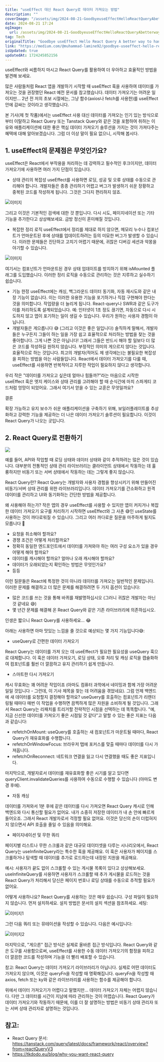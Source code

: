 ```yaml
---
title: "useEffect 대신 React Query로 데이터 가져오는 방법"
description: ""
coverImage: "/assets/img/2024-08-21-GoodbyeuseEffectHelloReactQueryAbetterwaytohandledatafetchinginReact_0.png"
date: 2024-08-21 17:24
ogImage: 
  url: /assets/img/2024-08-21-GoodbyeuseEffectHelloReactQueryAbetterwaytohandledatafetchinginReact_0.png
tag: Tech
originalTitle: "Goodbye useEffect Hello React Query A better way to handle data fetching in React."
link: "https://medium.com/@muhammad-lamine92/goodbye-useeffect-hello-react-query-a-better-way-to-handle-data-fetching-in-react-1c988596aa6f"
isUpdated: true
updatedAt: 1724245852156
---
```



useEffect와 씨름하지 마시고 React Query를 활용하여 더 우아하고 효율적인 방법을 발견해 보세요.

많은 사람들처럼 React 앱을 개발하기 시작할 때 useEffect 훅을 사용하여 데이터를 가져오는 것을 권장했던 React 예전 문서를 참고했습니다.
데이터 가져오기는 어려운 일이지만... 2년 전 저의 초보 시절에는, 그냥 함수(axios나 fetch를 사용한)를 useEffect 안에 감싸는 것이라고 생각했습니다.

본 기사(제 첫 작품)에서는 useEffect 사용 대신 데이터를 가져오는 인기 있는 방식으로부터 이탈하고 React Query 또는 Tanstack Query와 같은 것을 포함하여 취하는 이유와 애플리케이션에 대한 좋은 핵심 데이터 가져오기 솔루션을 가지는 것이 가져다주는 혜택에 대해 알아보겠습니다. 그럼 더 이상 말이 필요 없으니, 시작해 봅시다.

## 1. useEffect의 문제점은 무엇인가요?

<div class="content-ad"></div>

useEffect은 React에서 부작용을 처리하는 데 강력하고 필수적인 후크이지만, 데이터 가져오기에 사용하면 여러 가지 단점이 있습니다.

- 상태 관리의 복잡성
useEffect를 사용하면 로딩, 성공 및 오류 상태를 수동으로 관리해야 합니다. 개발자들은 종종 관리하기 어렵고 버그가 발생하기 쉬운 장황하고 중복된 코드를 작성하게 됩니다. 그것은 그다지 편리하지 않죠.

![이미지](/assets/img/2024-08-21-GoodbyeuseEffectHelloReactQueryAbetterwaytohandledatafetchinginReact_0.png)

그리고 이것은 기본적인 검색에 대한 것 뿐입니다. 다시 시도, 페이지네이션 또는 기타 기능을 추가한다고 상상해보세요. 금방 정신이 혼미해질 것입니다.

<div class="content-ad"></div>

- 복잡한 정리 로직
useEffect에서 정리를 제대로 하지 않으면, 메모리 누수나 컴포넌트가 언마운트된 후에 상태를 업데이트하려는 등의 미묘한 버그가 발생할 수 있습니다. 이러한 문제들은 진단하고 고치기 어렵기 때문에, 귀찮은 디버깅 세션과 악몽을 야기할 수 있습니다.

![이미지](/assets/img/2024-08-21-GoodbyeuseEffectHelloReactQueryAbetterwaytohandledatafetchinginReact_1.png)

여기서는 컴포넌트가 언마운트된 경우 상태 업데이트를 방지하기 위해 isMounted 플래그를 도입했습니다. 이러한 정리 로직을 수동으로 관리하는 것은 지루하고 실수하기 쉽습니다.

- 기능 한정
useEffect에는 캐싱, 백그라운드 데이터 동기화, 자동 재시도와 같은 내장 기능이 없습니다. 이는 이러한 유용한 기능을 포기하거나 직접 구현해야 한다는 것을 의미합니다. 작업량을 더 늘리게 됩니다. React-query나 SWR과 같은 도구가 이를 처리하도록 설계되었습니다.
예: 인터넷이 1초 정도 끊기면, 자동으로 다시 시도하지 않고 앱이 포기하는 일이 생길 수 있습니다. 우리가 원하는 사용자 경험이 아닙니다.
- 개발자들은 게으릅니다 😅 (그리고 이것은 좋은 일입니다)
솔직하게 말해서, 개발자들은 누구든지 그들이 하는 일을 가장 쉽고 효율적으로 처리하는 방법을 찾는 것을 좋아합니다. 그게 나쁜 것은 아닙니다! 그래서 그들은 반드시 해야 할 일보다 더 많은 코드를 작성하길 원하지 않습니다. 부정적인 의미의 게으르지 않다는 것입니다. 효율적으로 하는 것입니다. 최고의 개발자(적어도 제 생각에는)는 불필요한 복잡성을 피하는 방법을 아는 사람들입니다. React에서 데이터 가져오기를 다룰 때, useEffect를 사용하면 반복적이고 지루한 작업이 필요하지 않다고 생각합니다.

<div class="content-ad"></div>

우리 작은 "데이터를 가져오고 싶은데 얼마나 힘들까?"라는 마음으로 시작한 useEffect 훅은 엣지 케이스와 상태 관리를 고려해야 할 때 순식간에 마치 스파게티 코드처럼 엉망이 되었어요. 그래서 여기서 얻을 수 있는 교훈은 무엇일까요?

결론

확장 가능하고 유지 보수가 쉬운 애플리케이션을 구축하기 위해, 보일러플레이트를 추상화하고 강력한 기능을 제공하는 더 나은 데이터 가져오기 솔루션이 필요합니다. 이것이 React Query가 나오는 곳입니다.

## 2. React Query로 전환하기

<div class="content-ad"></div>

<img src="/assets/img/2024-08-21-GoodbyeuseEffectHelloReactQueryAbetterwaytohandledatafetchinginReact_2.png" />

예를 들어, API와 작업할 때 로딩 상태와 데이터 상태와 같이 추적하려는 많은 것이 있습니다. 대부분의 전통적인 상태 관리 라이브러리는 클라이언트 상태에서 작동하는 데 훌륭하지만 비동기 또는 서버 상태에서 작동하는 데는 그렇게 좋지 않습니다.

React Query란?
React Query는 개발자와 사용자 경험을 향상시키기 위해 만들어진 비동기/서버 상태 관리를 위한 라이브러리입니다. 데이터 가져오기를 간소화하고 원격 데이터를 관리하고 UI와 동기화하는 간단한 방법을 제공합니다.

왜 사용해야 하는가?
작은 앱의 경우 useEffect를 사용할 수 있지만 앱이 커지거나 복잡한 데이터 가져오기 요구를 처리하기 시작하면 useEffect와 그 사촌 😅인 useState를 사용하는 것이 까다로워질 수 있습니다. 그리고 여러 까다로운 질문을 마주하게 될지도 모릅니다 🥵 

<div class="content-ad"></div>

- 요청을 취소해야 할까요?
- 경쟁 조건은 어떻게 처리할까요?
- 정확히 동일한 엔드포인트에서 데이터를 가져와야 하는 여러 구성 요소가 있을 경우 어떻게 해야 할까요?
- 데이터를 캐시해야 할까요? 얼마나 오래 캐시해야 할까요?
- 데이터가 오래되었는지 확인하는 방법은 무엇인가요?
- 등등

이런 질문들은 React에 특정한 것이 아니라 데이터를 가져오는 일반적인 문제입니다. 이러한 문제를 해결하고 더 많은 문제를 해결하려면 두 가지 옵션이 있습니다:

- 많은 코드를 쓰는 것을 통해 바퀴를 재발명하십시오 (그러니 귀찮은 개발자는 아닌 것 같네요 😅)
- 몇 년간 문제를 해결해 온 React Query와 같은 기존 라이브러리에 의존하십시오.

인생은 짧으니 React Query를 사용하세요… 😂

<div class="content-ad"></div>

아래는 사용하면 아마 맛있는 느낌을 줄 것으로 예상되는 몇 가지 기능입니다😅:

- useQuery로 간편한 데이터 가져오기

React Query는 데이터를 가져 오는 데 useEffect가 필요한 필요성을 useQuery 훅으로 대체합니다. 이 훅은 데이터 가져오기, 로딩 상태, 오류 처리 및 캐싱 로직을 캡슐화하여 컴포넌트를 훨씬 더 깔끔하고 유지 관리하기 쉽게 만듭니다.

- 스마트한 다시 가져오기

<div class="content-ad"></div>

캐시 무효화는 꽤 어려운 작업이죠 (아마도 컴퓨터 과학에서 네이밍과 함께 가장 어려운 일일 것입니다 - 그런데, 이 기사 제목을 찾는 데 어려움을 겪었네요). 그럼 언제 백엔드에 새 데이터를 요청할지 결정해야 할까요? useQuery를 호출하는 컴포넌트가 리렌더링될 때마다 매번 이 작업을 수행하면 끔찍하게 많은 자원을 소비하게 될 것입니다. 그래서 React Query는 리패치를 트리거할 전략적인 시점을 선택하는 데 똑똑합니다. "예, 지금 신선한 데이터를 가져오기 좋은 시점일 것 같다"고 말할 수 있는 좋은 지표는 다음과 같습니다:

- refetchOnMount: useQuery를 호출하는 새 컴포넌트가 마운트될 때마다, React Query가 재유효화를 수행합니다.
- refetchOnWindowFocus: 브라우저 탭에 포커스를 맞출 때마다 데이터를 다시 가져옵니다.
- refetchOnReconnect: 네트워크 연결을 잃고 다시 연결했을 때도 좋은 지표입니다.

마지막으로, 개발자로서 데이터를 재유효화할 좋은 시기를 알고 있다면 queryClient.invalidateQueries를 사용하여 수동으로 수행할 수 있습니다 (아마도 변경 후에).

- 자동 캐싱

<div class="content-ad"></div>

데이터를 가져와서 1분 후에 같은 데이터를 다시 가져오면 React Query 캐시로 인해 백엔드와 다시 통신할 필요가 없어요. 내가 소중히 저장한 데이터가 내 손 안에 빠르게 들어오죠. 그래서 React 개발자로서 걱정할 필요 없어요. 이것은 당신의 손이 더럽혀지지 않으면서 API 호출을 줄일 수 있음을 의미해요.

- 페이지네이션 및 무한 쿼리

페이지별 리스트나 무한 스크롤과 같은 대규모 데이터셋을 다루는 시나리오에서, React Query는 useInfiniteQuery라는 특수한 훅을 제공해요. 이 훅은 사용자가 페이지를 스크롤하거나 탐색할 때 데이터를 추가로 로드하는데 내장된 지원을 제공해요.

예시: 사용자가 끝도 없이 스크롤할 수 있는 게시물 목록이 있다고 상상해보세요. useInfiniteQuery를 사용하면 사용자가 스크롤할 때 추가 게시물을 로드하는 것을 React Query가 처리해서 당신은 페이지 번호나 로딩 상태를 수동으로 추적할 필요가 없어요.

<div class="content-ad"></div>

어떻게 사용하나요?
React Query를 사용하는 것은 매우 쉽습니다. 구성 파일이 필요하지 않습니다.
먼저 설치하세요. 설치 방법은 문서의 설치 섹션을 참조하세요.
세팅:

![이미지1](/assets/img/2024-08-21-GoodbyeuseEffectHelloReactQueryAbetterwaytohandledatafetchinginReact_3.png)

그런 다음 쿼리 또는 뮤테이션을 작성할 수 있습니다. 다음은 예시입니다:

![이미지2](/assets/img/2024-08-21-GoodbyeuseEffectHelloReactQueryAbetterwaytohandledatafetchinginReact_4.png)

<div class="content-ad"></div>

마지막으로, "게으른" 접근 방식은 실제로 올바른 접근 방식입니다. React Query와 같은 도구를 사용함으로써, useEffect를 사용한 수동 데이터 가져오기의 함정을 피하고 더 깔끔한 코드를 작성하며 기능을 더 빨리 배포할 수 있습니다.

참고: React Query는 데이터 가져오기 라이브러리가 아닙니다. 실제로 어떤 데이터도 가져오지 않으며, 이것은 queryFn을 작성할 때 명확해집니다. queryFn을 작성할 때 axios, fetch 또는 ky와 같은 라이브러리를 사용하는 함수를 제공해야 합니다.

위에서 데이터 가져오기가 어렵다고 말했지만... 데이터 가져오기 자체는 어렵지 않습니다. 다만 그 데이터를 시간이 지남에 따라 관리하는 것이 어렵습니다. React Query가 데이터 가져오기와 작동하기 때문에, 이를 더 잘 설명하는 방법은 비동기 상태 관리자 또는 서버 상태 관리자로 설명하는 것입니다.

## 참고:

<div class="content-ad"></div>

- React Query 문서: https://tanstack.com/query/latest/docs/framework/react/overview?from=reactQueryV3
- https://tkdodo.eu/blog/why-you-want-react-query